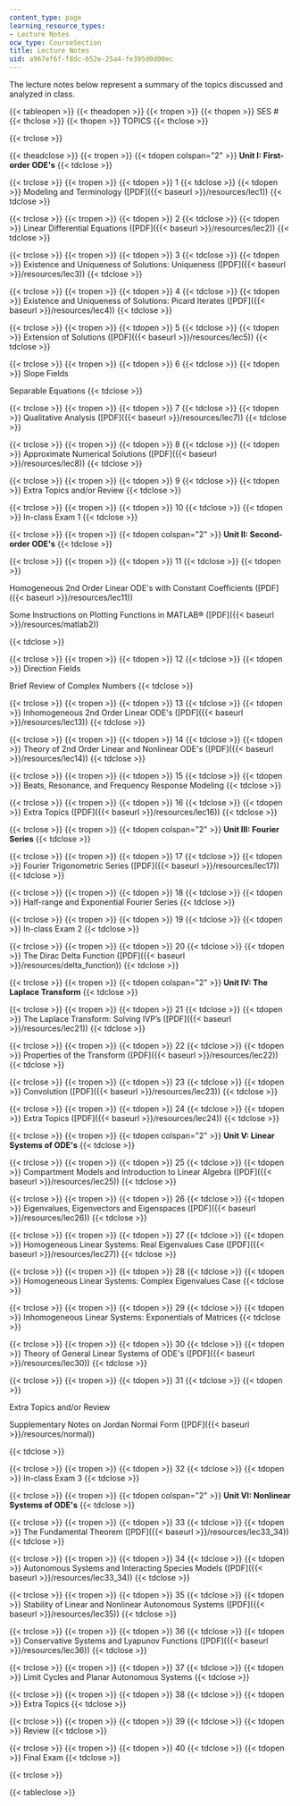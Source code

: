 ```yaml
---
content_type: page
learning_resource_types:
- Lecture Notes
ocw_type: CourseSection
title: Lecture Notes
uid: a967ef6f-f8dc-652e-25a4-fe395d0d00ec
---
```


The lecture notes below represent a summary of the topics discussed and analyzed in class.

{{< tableopen >}}
{{< theadopen >}}
{{< tropen >}}
{{< thopen >}}
SES #
{{< thclose >}}
{{< thopen >}}
TOPICS
{{< thclose >}}

{{< trclose >}}

{{< theadclose >}}
{{< tropen >}}
{{< tdopen colspan="2" >}}
**Unit I: First-order ODE's**
{{< tdclose >}}

{{< trclose >}}
{{< tropen >}}
{{< tdopen >}}
1
{{< tdclose >}}
{{< tdopen >}}
Modeling and Terminology ([PDF]({{< baseurl >}}/resources/lec1))
{{< tdclose >}}

{{< trclose >}}
{{< tropen >}}
{{< tdopen >}}
2
{{< tdclose >}}
{{< tdopen >}}
Linear Differential Equations ([PDF]({{< baseurl >}}/resources/lec2))
{{< tdclose >}}

{{< trclose >}}
{{< tropen >}}
{{< tdopen >}}
3
{{< tdclose >}}
{{< tdopen >}}
Existence and Uniqueness of Solutions: Uniqueness ([PDF]({{< baseurl >}}/resources/lec3))
{{< tdclose >}}

{{< trclose >}}
{{< tropen >}}
{{< tdopen >}}
4
{{< tdclose >}}
{{< tdopen >}}
Existence and Uniqueness of Solutions: Picard Iterates ([PDF]({{< baseurl >}}/resources/lec4))
{{< tdclose >}}

{{< trclose >}}
{{< tropen >}}
{{< tdopen >}}
5
{{< tdclose >}}
{{< tdopen >}}
Extension of Solutions ([PDF]({{< baseurl >}}/resources/lec5))
{{< tdclose >}}

{{< trclose >}}
{{< tropen >}}
{{< tdopen >}}
6
{{< tdclose >}}
{{< tdopen >}}
Slope Fields  
  
Separable Equations
{{< tdclose >}}

{{< trclose >}}
{{< tropen >}}
{{< tdopen >}}
7
{{< tdclose >}}
{{< tdopen >}}
Qualitative Analysis ([PDF]({{< baseurl >}}/resources/lec7))
{{< tdclose >}}

{{< trclose >}}
{{< tropen >}}
{{< tdopen >}}
8
{{< tdclose >}}
{{< tdopen >}}
Approximate Numerical Solutions ([PDF]({{< baseurl >}}/resources/lec8))
{{< tdclose >}}

{{< trclose >}}
{{< tropen >}}
{{< tdopen >}}
9
{{< tdclose >}}
{{< tdopen >}}
Extra Topics and/or Review
{{< tdclose >}}

{{< trclose >}}
{{< tropen >}}
{{< tdopen >}}
10
{{< tdclose >}}
{{< tdopen >}}
In-class Exam 1
{{< tdclose >}}

{{< trclose >}}
{{< tropen >}}
{{< tdopen colspan="2" >}}
**Unit II: Second-order ODE's**
{{< tdclose >}}

{{< trclose >}}
{{< tropen >}}
{{< tdopen >}}
11
{{< tdclose >}}
{{< tdopen >}}


Homogeneous 2nd Order Linear ODE's with Constant Coefficients ([PDF]({{< baseurl >}}/resources/lec11))

Some Instructions on Plotting Functions in MATLAB® ([PDF]({{< baseurl >}}/resources/matlab2))


{{< tdclose >}}

{{< trclose >}}
{{< tropen >}}
{{< tdopen >}}
12
{{< tdclose >}}
{{< tdopen >}}
Direction Fields  
  
Brief Review of Complex Numbers
{{< tdclose >}}

{{< trclose >}}
{{< tropen >}}
{{< tdopen >}}
13
{{< tdclose >}}
{{< tdopen >}}
Inhomogeneous 2nd Order Linear ODE's ([PDF]({{< baseurl >}}/resources/lec13))
{{< tdclose >}}

{{< trclose >}}
{{< tropen >}}
{{< tdopen >}}
14
{{< tdclose >}}
{{< tdopen >}}
Theory of 2nd Order Linear and Nonlinear ODE's ([PDF]({{< baseurl >}}/resources/lec14))
{{< tdclose >}}

{{< trclose >}}
{{< tropen >}}
{{< tdopen >}}
15
{{< tdclose >}}
{{< tdopen >}}
Beats, Resonance, and Frequency Response Modeling
{{< tdclose >}}

{{< trclose >}}
{{< tropen >}}
{{< tdopen >}}
16
{{< tdclose >}}
{{< tdopen >}}
Extra Topics ([PDF]({{< baseurl >}}/resources/lec16))
{{< tdclose >}}

{{< trclose >}}
{{< tropen >}}
{{< tdopen colspan="2" >}}
**Unit III: Fourier Series**
{{< tdclose >}}

{{< trclose >}}
{{< tropen >}}
{{< tdopen >}}
17
{{< tdclose >}}
{{< tdopen >}}
Fourier Trigonometric Series ([PDF]({{< baseurl >}}/resources/lec17))
{{< tdclose >}}

{{< trclose >}}
{{< tropen >}}
{{< tdopen >}}
18
{{< tdclose >}}
{{< tdopen >}}
Half-range and Exponential Fourier Series
{{< tdclose >}}

{{< trclose >}}
{{< tropen >}}
{{< tdopen >}}
19
{{< tdclose >}}
{{< tdopen >}}
In-class Exam 2
{{< tdclose >}}

{{< trclose >}}
{{< tropen >}}
{{< tdopen >}}
20
{{< tdclose >}}
{{< tdopen >}}
The Dirac Delta Function ([PDF]({{< baseurl >}}/resources/delta_function))
{{< tdclose >}}

{{< trclose >}}
{{< tropen >}}
{{< tdopen colspan="2" >}}
**Unit IV: The Laplace Transform**
{{< tdclose >}}

{{< trclose >}}
{{< tropen >}}
{{< tdopen >}}
21
{{< tdclose >}}
{{< tdopen >}}
The Laplace Transform: Solving IVP’s ([PDF]({{< baseurl >}}/resources/lec21))
{{< tdclose >}}

{{< trclose >}}
{{< tropen >}}
{{< tdopen >}}
22
{{< tdclose >}}
{{< tdopen >}}
Properties of the Transform ([PDF]({{< baseurl >}}/resources/lec22))
{{< tdclose >}}

{{< trclose >}}
{{< tropen >}}
{{< tdopen >}}
23
{{< tdclose >}}
{{< tdopen >}}
Convolution ([PDF]({{< baseurl >}}/resources/lec23))
{{< tdclose >}}

{{< trclose >}}
{{< tropen >}}
{{< tdopen >}}
24
{{< tdclose >}}
{{< tdopen >}}
Extra Topics ([PDF]({{< baseurl >}}/resources/lec24))
{{< tdclose >}}

{{< trclose >}}
{{< tropen >}}
{{< tdopen colspan="2" >}}
**Unit V: Linear Systems of ODE's**
{{< tdclose >}}

{{< trclose >}}
{{< tropen >}}
{{< tdopen >}}
25
{{< tdclose >}}
{{< tdopen >}}
Compartment Models and Introduction to Linear Algebra ([PDF]({{< baseurl >}}/resources/lec25))
{{< tdclose >}}

{{< trclose >}}
{{< tropen >}}
{{< tdopen >}}
26
{{< tdclose >}}
{{< tdopen >}}
Eigenvalues, Eigenvectors and Eigenspaces ([PDF]({{< baseurl >}}/resources/lec26))
{{< tdclose >}}

{{< trclose >}}
{{< tropen >}}
{{< tdopen >}}
27
{{< tdclose >}}
{{< tdopen >}}
Homogeneous Linear Systems: Real Eigenvalues Case ([PDF]({{< baseurl >}}/resources/lec27))
{{< tdclose >}}

{{< trclose >}}
{{< tropen >}}
{{< tdopen >}}
28
{{< tdclose >}}
{{< tdopen >}}
Homogeneous Linear Systems: Complex Eigenvalues Case
{{< tdclose >}}

{{< trclose >}}
{{< tropen >}}
{{< tdopen >}}
29
{{< tdclose >}}
{{< tdopen >}}
Inhomogeneous Linear Systems: Exponentials of Matrices
{{< tdclose >}}

{{< trclose >}}
{{< tropen >}}
{{< tdopen >}}
30
{{< tdclose >}}
{{< tdopen >}}
Theory of General Linear Systems of ODE's ([PDF]({{< baseurl >}}/resources/lec30))
{{< tdclose >}}

{{< trclose >}}
{{< tropen >}}
{{< tdopen >}}
31
{{< tdclose >}}
{{< tdopen >}}


Extra Topics and/or Review

Supplementary Notes on Jordan Normal Form ([PDF]({{< baseurl >}}/resources/normal))


{{< tdclose >}}

{{< trclose >}}
{{< tropen >}}
{{< tdopen >}}
32
{{< tdclose >}}
{{< tdopen >}}
In-class Exam 3
{{< tdclose >}}

{{< trclose >}}
{{< tropen >}}
{{< tdopen colspan="2" >}}
**Unit VI: Nonlinear Systems of ODE's**
{{< tdclose >}}

{{< trclose >}}
{{< tropen >}}
{{< tdopen >}}
33
{{< tdclose >}}
{{< tdopen >}}
The Fundamental Theorem ([PDF]({{< baseurl >}}/resources/lec33_34))
{{< tdclose >}}

{{< trclose >}}
{{< tropen >}}
{{< tdopen >}}
34
{{< tdclose >}}
{{< tdopen >}}
Autonomous Systems and Interacting Species Models ([PDF]({{< baseurl >}}/resources/lec33_34))
{{< tdclose >}}

{{< trclose >}}
{{< tropen >}}
{{< tdopen >}}
35
{{< tdclose >}}
{{< tdopen >}}
Stability of Linear and Nonlinear Autonomous Systems ([PDF]({{< baseurl >}}/resources/lec35))
{{< tdclose >}}

{{< trclose >}}
{{< tropen >}}
{{< tdopen >}}
36
{{< tdclose >}}
{{< tdopen >}}
Conservative Systems and Lyapunov Functions ([PDF]({{< baseurl >}}/resources/lec36))
{{< tdclose >}}

{{< trclose >}}
{{< tropen >}}
{{< tdopen >}}
37
{{< tdclose >}}
{{< tdopen >}}
Limit Cycles and Planar Autonomous Systems
{{< tdclose >}}

{{< trclose >}}
{{< tropen >}}
{{< tdopen >}}
38
{{< tdclose >}}
{{< tdopen >}}
Extra Topics
{{< tdclose >}}

{{< trclose >}}
{{< tropen >}}
{{< tdopen >}}
39
{{< tdclose >}}
{{< tdopen >}}
Review
{{< tdclose >}}

{{< trclose >}}
{{< tropen >}}
{{< tdopen >}}
40
{{< tdclose >}}
{{< tdopen >}}
Final Exam
{{< tdclose >}}

{{< trclose >}}

{{< tableclose >}}